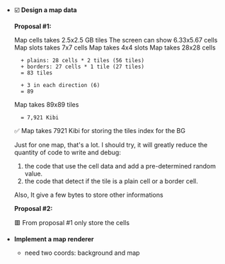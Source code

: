 - ☑️ **Design a map data**

	**Proposal #1:**

	Map cells takes 2.5x2.5 GB tiles
	The screen can show 6.33x5.67 cells
	Map slots takes 7x7 cells
	Map takes 4x4 slots
	Map takes 28x28 cells

		+ plains: 28 cells * 2 tiles (56 tiles)
		+ borders: 27 cells * 1 tile (27 tiles)
		= 83 tiles

		+ 3 in each direction (6)
		= 89

	Map takes 89x89 tiles

		= 7,921 Kibi

	✅ Map takes 7921 Kibi for storing the tiles index for the BG

	Just for one map, that's a lot.
	I should try, it will greatly reduce the quantity of code to write and debug:

	1. the code that use the cell data and add a pre-determined random value.
	2. the code that detect if the tile is a plain cell or a border cell.

	Also, It give a few bytes to store other informations

	**Proposal #2:**

	🟥 From proposal #1 only store the cells

- **Implement a map renderer**

	- need two coords: background and map
